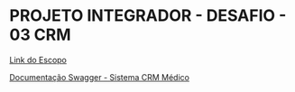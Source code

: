 <h1>PROJETO INTEGRADOR - DESAFIO - 03 CRM</h1>

[Link do Escopo](https://docs.google.com/document/d/1zghDvfozniPHFTFw2VUU5o050VF6lTaKD9dwTKNj9ps/edit?tab=t.0)


[Documentação Swagger - Sistema CRM Médico](https://github.com/user-attachments/files/18170276/Projeto.Integrador.-.Sistema.CRM.Medico.pdf)
